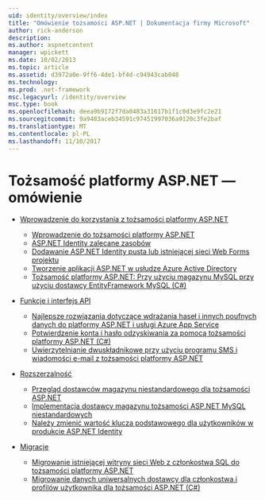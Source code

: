```yaml
---
uid: identity/overview/index
title: "Omówienie tożsamości ASP.NET | Dokumentacja firmy Microsoft"
author: rick-anderson
description: 
ms.author: aspnetcontent
manager: wpickett
ms.date: 10/02/2013
ms.topic: article
ms.assetid: d3972a0e-9ff6-4de1-bf4d-c94943cab048
ms.technology: 
ms.prod: .net-framework
msc.legacyurl: /identity/overview
msc.type: book
ms.openlocfilehash: deea9b9172f7da0483a31617b1f1c0d3e9fc2e21
ms.sourcegitcommit: 9a9483aceb34591c97451997036a9120c3fe2baf
ms.translationtype: MT
ms.contentlocale: pl-PL
ms.lasthandoff: 11/10/2017
---
```

<a name="aspnet-identity-overview"></a>Tożsamość platformy ASP.NET — omówienie
====================
- [Wprowadzenie do korzystania z tożsamości platformy ASP.NET](getting-started/index.md)

    - [Wprowadzenie do tożsamości platformy ASP.NET](getting-started/introduction-to-aspnet-identity.md)
    - [ASP.NET Identity zalecane zasobów](getting-started/aspnet-identity-recommended-resources.md)
    - [Dodawanie ASP.NET Identity pusta lub istniejącej sieci Web Forms projektu](getting-started/adding-aspnet-identity-to-an-empty-or-existing-web-forms-project.md)
    - [Tworzenie aplikacji ASP.NET w usłudze Azure Active Directory](getting-started/developing-aspnet-apps-with-windows-azure-active-directory.md)
    - [Tożsamość platformy ASP.NET: Przy użyciu magazynu MySQL przy użyciu dostawcy EntityFramework MySQL (C#)](getting-started/aspnet-identity-using-mysql-storage-with-an-entityframework-mysql-provider.md)
- [Funkcje i interfejs API](features-api/index.md)

    - [Najlepsze rozwiązania dotyczące wdrażania haseł i innych poufnych danych do platformy ASP.NET i usługi Azure App Service](features-api/best-practices-for-deploying-passwords-and-other-sensitive-data-to-aspnet-and-azure.md)
    - [Potwierdzenie konta i hasło odzyskiwania za pomocą tożsamości platformy ASP.NET (C#)](features-api/account-confirmation-and-password-recovery-with-aspnet-identity.md)
    - [Uwierzytelnianie dwuskładnikowe przy użyciu programu SMS i wiadomości e-mail z tożsamości platformy ASP.NET](features-api/two-factor-authentication-using-sms-and-email-with-aspnet-identity.md)
- [Rozszerzalność](extensibility/index.md)

    - [Przegląd dostawców magazynu niestandardowego dla tożsamości ASP.NET](extensibility/overview-of-custom-storage-providers-for-aspnet-identity.md)
    - [Implementacja dostawcy magazynu tożsamości ASP.NET MySQL niestandardowych](extensibility/implementing-a-custom-mysql-aspnet-identity-storage-provider.md)
    - [Należy zmienić wartość klucza podstawowego dla użytkowników w produkcie ASP.NET Identity](extensibility/change-primary-key-for-users-in-aspnet-identity.md)
- [Migracje](migrations/index.md)

    - [Migrowanie istniejącej witryny sieci Web z członkostwa SQL do tożsamości platformy ASP.NET](migrations/migrating-an-existing-website-from-sql-membership-to-aspnet-identity.md)
    - [Migrowanie danych uniwersalnych dostawcy dla członkostwa i profilów użytkownika dla tożsamości ASP.NET (C#)](migrations/migrating-universal-provider-data-for-membership-and-user-profiles-to-aspnet-identity.md)
